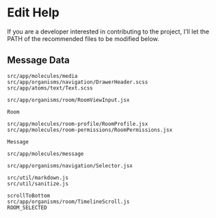 # Edit Help

If you are a developer interested in contributing to the project, I'll let the PATH of the recommended files to be modified below.

## Message Data

    src/app/molecules/media
    src/app/organisms/navigation/DrawerHeader.scss
    src/app/atoms/text/Text.scss

    src/app/organisms/room/RoomViewInput.jsx

    Room

    src/app/molecules/room-profile/RoomProfile.jsx
    src/app/molecules/room-permissions/RoomPermissions.jsx

    Message

    src/app/molecules/message

    src/app/organisms/navigation/Selector.jsx

    src/util/markdown.js
    src/util/sanitize.js

    scrollToBottom
    src/app/organisms/room/TimelineScroll.js
    ROOM_SELECTED
